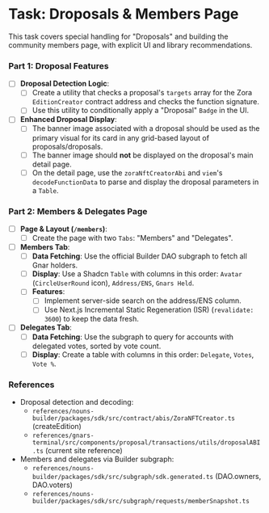 # Task: Droposals & Members Page

This task covers special handling for "Droposals" and building the community members page, with explicit UI and library recommendations.

### Part 1: Droposal Features

- [ ] **Droposal Detection Logic**:
  - [ ] Create a utility that checks a proposal's `targets` array for the Zora `EditionCreator` contract address and checks the function signature.
  - [ ] Use this utility to conditionally apply a "Droposal" `Badge` in the UI.
- [ ] **Enhanced Droposal Display**:
  - [ ] The banner image associated with a droposal should be used as the primary visual for its card in any grid-based layout of proposals/droposals.
  - [ ] The banner image should **not** be displayed on the droposal's main detail page.
  - [ ] On the detail page, use the `zoraNftCreatorAbi` and `viem`'s `decodeFunctionData` to parse and display the droposal parameters in a `Table`.

### Part 2: Members & Delegates Page

- [ ] **Page & Layout (`/members`)**:
  - [ ] Create the page with two `Tabs`: "Members" and "Delegates".
- [ ] **Members Tab**:
  - [ ] **Data Fetching**: Use the official Builder DAO subgraph to fetch all Gnar holders.
  - [ ] **Display**: Use a Shadcn `Table` with columns in this order: `Avatar` (`CircleUserRound` icon), `Address/ENS`, `Gnars Held`.
  - [ ] **Features**:
    - [ ] Implement server-side search on the address/ENS column.
    - [ ] Use Next.js Incremental Static Regeneration (ISR) (`revalidate: 3600`) to keep the data fresh.
- [ ] **Delegates Tab**:
  - [ ] **Data Fetching**: Use the subgraph to query for accounts with delegated votes, sorted by vote count.
  - [ ] **Display**: Create a table with columns in this order: `Delegate`, `Votes`, `Vote %`.

### References

- Droposal detection and decoding:
  - `references/nouns-builder/packages/sdk/src/contract/abis/ZoraNFTCreator.ts` (createEdition)
  - `references/gnars-terminal/src/components/proposal/transactions/utils/droposalABI.ts` (current site reference)
- Members and delegates via Builder subgraph:
  - `references/nouns-builder/packages/sdk/src/subgraph/sdk.generated.ts` (DAO.owners, DAO.voters)
  - `references/nouns-builder/packages/sdk/src/subgraph/requests/memberSnapshot.ts`
